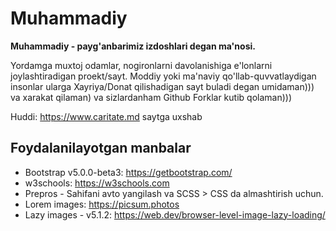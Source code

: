 # Muhammadiy
**Muhammadiy - payg'anbarimiz izdoshlari degan ma'nosi.**

Yordamga muxtoj odamlar, nogironlarni davolanishiga e'lonlarni joylashtiradigan proekt/sayt. Moddiy yoki ma'naviy qo'llab-quvvatlaydigan insonlar ularga Xayriya/Donat qilishadigan sayt buladi degan umidaman))) va xarakat qilaman) va sizlardanham Github Forklar kutib qolaman)))

Huddi: https://www.caritate.md saytga uxshab

## Foydalanilayotgan manbalar
* Bootstrap v5.0.0-beta3: https://getbootstrap.com/
* w3schools: https://w3schools.com
* Prepros - Sahifani avto yangilash va SCSS > CSS da almashtirish uchun.
* Lorem images: https://picsum.photos
* Lazy images - v5.1.2: https://web.dev/browser-level-image-lazy-loading/
